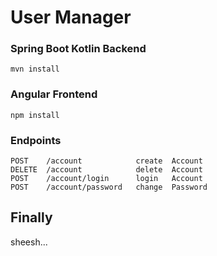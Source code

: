# User Manager

### Spring Boot Kotlin Backend

    mvn install

### Angular Frontend

    npm install


### Endpoints

    POST    /account            create  Account
    DELETE  /account            delete  Account
    POST    /account/login      login   Account 
    POST    /account/password   change  Password


## Finally

sheesh...
